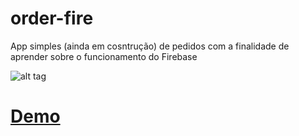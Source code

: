 # order-fire
App simples (ainda em cosntrução) de pedidos com a finalidade de aprender sobre o funcionamento do Firebase

![alt tag](http://i.giphy.com/3oriO0lYPOG9RplIQM.gif)

# [Demo](https://eptaccio.github.io/order-fire)
